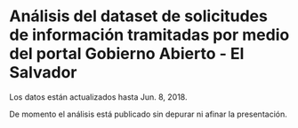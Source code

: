# Análisis del dataset de solicitudes de información tramitadas por medio del portal Gobierno Abierto - El Salvador

Los datos están actualizados hasta Jun. 8, 2018.

De momento el análisis está publicado sin depurar ni afinar la presentación.
